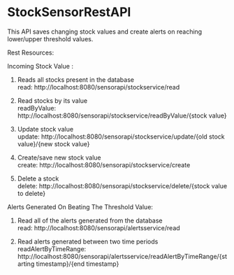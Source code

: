 # StockSensorRestAPI
This API saves changing stock values and create alerts on reaching lower/upper threshold values.

Rest Resources:

Incoming Stock Value :

1. Reads all stocks present in the database                                 
read: http://localhost:8080/sensorapi/stockservice/read

2. Read stocks by its value                                   
readByValue:  http://localhost:8080/sensorapi/stockservice/readByValue/{stock value}

3. Update stock value                                        
update: http://localhost:8080/sensorapi/stockservice/update/{old stock value}/{new stock value}

4. Create/save new stock value                                         
create: http://localhost:8080/sensorapi/stockservice/create

5. Delete a stock                                   
delete: http://localhost:8080/sensorapi/stockservice/delete/{stock value to delete}

Alerts Generated On Beating The Threshold Value: 

1. Read all of the alerts generated from the database                                
read: http://localhost:8080/sensorapi/alertsservice/read

2. Read alerts generated between two time periods
readAlertByTimeRange: http://localhost:8080/sensorapi/alertsservice/readAlertByTimeRange/{starting timestamp}/{end timestamp}
